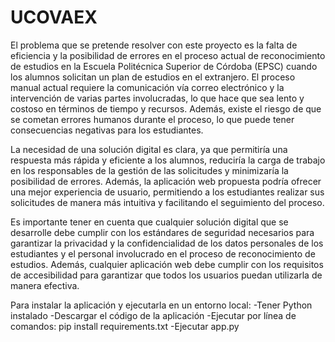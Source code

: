 # UCOVAEX
El problema que se pretende resolver con este proyecto es la falta de eficiencia y la posibilidad de errores en el proceso actual de reconocimiento de estudios en la Escuela Politécnica Superior de Córdoba (EPSC) cuando los alumnos solicitan un plan de estudios en el extranjero. El proceso manual actual requiere la comunicación vía correo electrónico y la intervención de varias partes involucradas, lo que hace que sea lento y costoso en términos de tiempo y recursos. Además, existe el riesgo de que se cometan errores humanos durante el proceso, lo que puede tener consecuencias negativas para los estudiantes.

La necesidad de una solución digital es clara, ya que permitiría una respuesta más rápida y eficiente a los alumnos, reduciría la carga de trabajo en los responsables de la gestión de las solicitudes y minimizaría la posibilidad de errores. Además, la aplicación web propuesta podría ofrecer una mejor experiencia de usuario, permitiendo a los estudiantes realizar sus solicitudes de manera más intuitiva y facilitando el seguimiento del proceso.

Es importante tener en cuenta que cualquier solución digital que se desarrolle debe cumplir con los estándares de seguridad necesarios para garantizar la privacidad y la confidencialidad de los datos personales de los estudiantes y el personal involucrado en el proceso de reconocimiento de estudios. Además, cualquier aplicación web debe cumplir con los requisitos de accesibilidad para garantizar que todos los usuarios puedan utilizarla de manera efectiva.

Para instalar la aplicación y ejecutarla en un entorno local:
-Tener Python instalado
-Descargar el código de la aplicación
-Ejecutar por línea de comandos: pip install requirements.txt
-Ejecutar app.py
